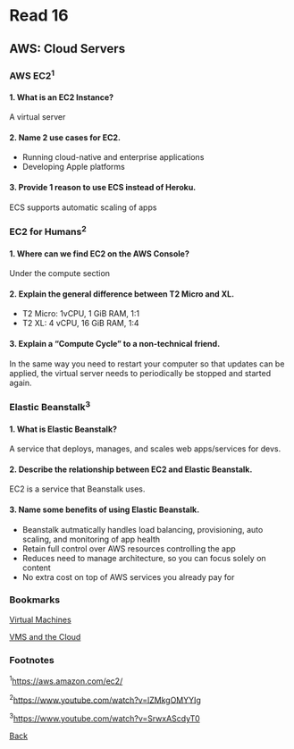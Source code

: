# Read 16

## AWS: Cloud Servers

### AWS EC2<sup>1</sup>

#### 1. What is an EC2 Instance?

A virtual server

#### 2. Name 2 use cases for EC2.

* Running cloud-native and enterprise applications
* Developing Apple platforms

#### 3. Provide 1 reason to use ECS instead of Heroku.

ECS supports automatic scaling of apps

### EC2 for Humans<sup>2</sup>

#### 1. Where can we find EC2 on the AWS Console?

Under the compute section

#### 2. Explain the general difference between T2 Micro and XL.

* T2 Micro: 1vCPU, 1 GiB RAM, 1:1
* T2 XL: 4 vCPU, 16 GiB RAM, 1:4

#### 3. Explain a “Compute Cycle” to a non-technical friend.

In the same way you need to restart your computer so that updates can be applied, the virtual server needs to periodically be stopped and started again.

### Elastic Beanstalk<sup>3</sup>

#### 1. What is Elastic Beanstalk?

A service that deploys, manages, and scales web apps/services for devs.

#### 2. Describe the relationship between EC2 and Elastic Beanstalk.

EC2 is a service that Beanstalk uses.

#### 3. Name some benefits of using Elastic Beanstalk.

* Beanstalk autmatically handles load balancing, provisioning, auto scaling, and monitoring of app health
* Retain full control over AWS resources controlling the app
* Reduces need to manage architecture, so you can focus solely on content
* No extra cost on top of AWS services you already pay for

### Bookmarks

[Virtual Machines](https://www.youtube.com/watch?v=yIVXjl4SwVo)

[VMS and the Cloud](https://www.youtube.com/watch?v=l0DfHUWMjsU)

### Footnotes

<sup>1</sup>https://aws.amazon.com/ec2/

<sup>2</sup>https://www.youtube.com/watch?v=lZMkgOMYYIg

<sup>3</sup>https://www.youtube.com/watch?v=SrwxAScdyT0

[Back](/reading-notes/401/401-TOC.html)